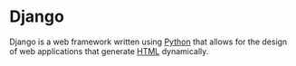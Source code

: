 # Django

Django is a web framework written using [Python](/wiki/Python) that allows for the design of web applications that generate [HTML](/wiki/HTML) dynamically.
